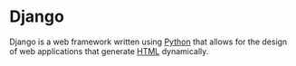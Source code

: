 # Django

Django is a web framework written using [Python](/wiki/Python) that allows for the design of web applications that generate [HTML](/wiki/HTML) dynamically.
